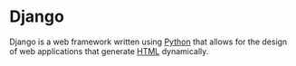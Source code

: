 # Django

Django is a web framework written using [Python](/wiki/Python) that allows for the design of web applications that generate [HTML](/wiki/HTML) dynamically.
